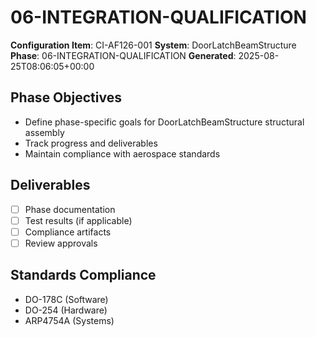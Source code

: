 # 06-INTEGRATION-QUALIFICATION

**Configuration Item**: CI-AF126-001
**System**: DoorLatchBeamStructure
**Phase**: 06-INTEGRATION-QUALIFICATION
**Generated**: 2025-08-25T08:06:05+00:00

## Phase Objectives
- Define phase-specific goals for DoorLatchBeamStructure structural assembly
- Track progress and deliverables
- Maintain compliance with aerospace standards

## Deliverables
- [ ] Phase documentation
- [ ] Test results (if applicable)
- [ ] Compliance artifacts
- [ ] Review approvals

## Standards Compliance
- DO-178C (Software)
- DO-254 (Hardware)
- ARP4754A (Systems)

